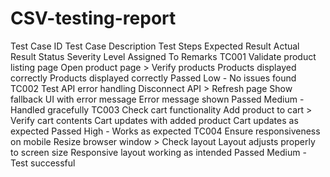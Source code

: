# CSV-testing-report

 <thead>
            <tr>
                <th>Test Case ID</th>
                <th>Test Case Description</th>
                <th>Test Steps</th>
                <th>Expected Result</th>
                <th>Actual Result</th>
                <th>Status</th>
                <th>Severity Level</th>
                <th>Assigned To</th>
                <th>Remarks</th>
            </tr>
        </thead>
        <tbody>
            <tr>
                <td>TC001</td>
                <td>Validate product listing page</td>
                <td>Open product page > Verify products</td>
                <td>Products displayed correctly</td>
                <td>Products displayed correctly</td>
                <td>Passed</td>
                <td>Low</td>
                <td>-</td>
                <td>No issues found</td>
            </tr>
            <tr>
                <td>TC002</td>
                <td>Test API error handling</td>
                <td>Disconnect API > Refresh page</td>
                <td>Show fallback UI with error message</td>
                <td>Error message shown</td>
                <td>Passed</td>
                <td>Medium</td>
                <td>-</td>
                <td>Handled gracefully</td>
            </tr>
            <tr>
                <td>TC003</td>
                <td>Check cart functionality</td>
                <td>Add product to cart > Verify cart contents</td>
                <td>Cart updates with added product</td>
                <td>Cart updates as expected</td>
                <td>Passed</td>
                <td>High</td>
                <td>-</td>
                <td>Works as expected</td>
            </tr>
            <tr>
                <td>TC004</td>
                <td>Ensure responsiveness on mobile</td>
                <td>Resize browser window > Check layout</td>
                <td>Layout adjusts properly to screen size</td>
                <td>Responsive layout working as intended</td>
                <td>Passed</td>
                <td>Medium</td>
                <td>-</td>
                <td>Test successful</td>
            </tr>
        </tbody>
